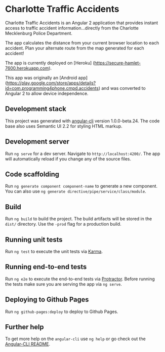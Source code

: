 # Charlotte Traffic Accidents

Charlotte Traffic Accidents is an Angular 2 application that provides instant access to traffic accident information...directly from the Charlotte Mecklenburg Police Department. 

The app calculates the distance from your current browser location to each accident. Plan your alternate route from the  map generated for each accident!

The app is currently deployed on [Heroku] (https://secure-hamlet-7600.herokuapp.com).

This app was originally an [Android app] (https://play.google.com/store/apps/details?id=com.programming4phone.cmpd.accidents) and was converted to Angular 2 to allow device independence.

## Development stack
This project was generated with [angular-cli](https://github.com/angular/angular-cli) version 1.0.0-beta.24. The code base also uses Semantic UI 2.2 for styling HTML markup.

## Development server
Run `ng serve` for a dev server. Navigate to `http://localhost:4200/`. The app will automatically reload if you change any of the source files.

## Code scaffolding

Run `ng generate component component-name` to generate a new component. You can also use `ng generate directive/pipe/service/class/module`.

## Build

Run `ng build` to build the project. The build artifacts will be stored in the `dist/` directory. Use the `-prod` flag for a production build.

## Running unit tests

Run `ng test` to execute the unit tests via [Karma](https://karma-runner.github.io).

## Running end-to-end tests

Run `ng e2e` to execute the end-to-end tests via [Protractor](http://www.protractortest.org/).
Before running the tests make sure you are serving the app via `ng serve`.

## Deploying to Github Pages

Run `ng github-pages:deploy` to deploy to Github Pages.

## Further help

To get more help on the `angular-cli` use `ng help` or go check out the [Angular-CLI README](https://github.com/angular/angular-cli/blob/master/README.md).
